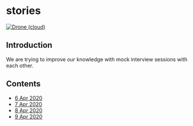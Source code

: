 # stories
[![Drone (cloud)](https://img.shields.io/drone/build/1995parham/stories.svg?style=flat-square)](https://cloud.drone.io/1995parham/stories)

## Introduction
We are trying to improve our knowledge with mock interview sessions with each other.

## Contents
- [6 Apr 2020](6-Apr-2020/)
- [7 Apr 2020](7-Apr-2020/)
- [8 Apr 2020](8-Apr-2020/)
- [9 Apr 2020](9-Apr-2020/)
